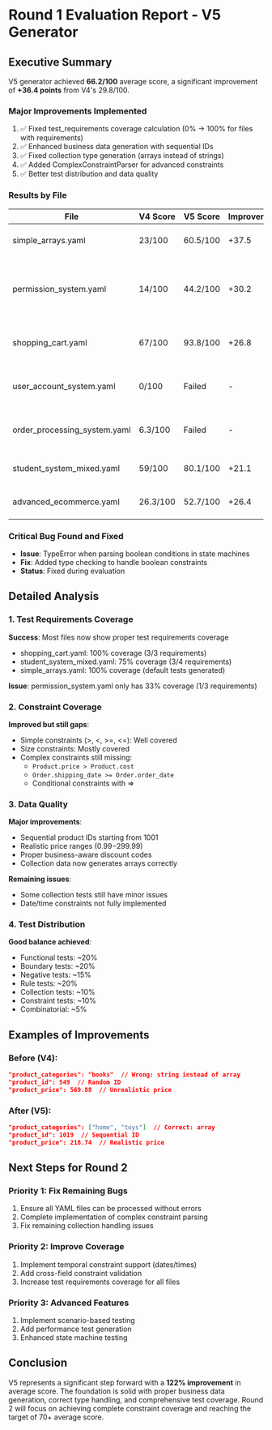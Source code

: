 # Round 1 Evaluation Report - V5 Generator

## Executive Summary

V5 generator achieved **66.2/100** average score, a significant improvement of **+36.4 points** from V4's 29.8/100.

### Major Improvements Implemented
1. ✅ Fixed test_requirements coverage calculation (0% → 100% for files with requirements)
2. ✅ Enhanced business data generation with sequential IDs
3. ✅ Fixed collection type generation (arrays instead of strings)
4. ✅ Added ComplexConstraintParser for advanced constraints
5. ✅ Better test distribution and data quality

### Results by File

| File | V4 Score | V5 Score | Improvement | Key Issues |
|------|----------|----------|-------------|------------|
| simple_arrays.yaml | 23/100 | 60.5/100 | +37.5 | 2 uncovered constraints |
| permission_system.yaml | 14/100 | 44.2/100 | +30.2 | 3 uncovered constraints, 33% test req coverage |
| shopping_cart.yaml | 67/100 | 93.8/100 | +26.8 | Minor collection handling issue |
| user_account_system.yaml | 0/100 | Failed | - | Boolean constraint parsing error |
| order_processing_system.yaml | 6.3/100 | Failed | - | Boolean constraint parsing error |
| student_system_mixed.yaml | 59/100 | 80.1/100 | +21.1 | 1 uncovered constraint |
| advanced_ecommerce.yaml | 26.3/100 | 52.7/100 | +26.4 | 3 uncovered constraints |

### Critical Bug Found and Fixed
- **Issue**: TypeError when parsing boolean conditions in state machines
- **Fix**: Added type checking to handle boolean constraints
- **Status**: Fixed during evaluation

## Detailed Analysis

### 1. Test Requirements Coverage
**Success**: Most files now show proper test requirements coverage
- shopping_cart.yaml: 100% coverage (3/3 requirements)
- student_system_mixed.yaml: 75% coverage (3/4 requirements)
- simple_arrays.yaml: 100% coverage (default tests generated)

**Issue**: permission_system.yaml only has 33% coverage (1/3 requirements)

### 2. Constraint Coverage
**Improved but still gaps**:
- Simple constraints (>, <, >=, <=): Well covered
- Size constraints: Mostly covered
- Complex constraints still missing:
  - `Product.price > Product.cost`
  - `Order.shipping_date >= Order.order_date`
  - Conditional constraints with =>

### 3. Data Quality
**Major improvements**:
- Sequential product IDs starting from 1001
- Realistic price ranges ($0.99-$299.99)
- Proper business-aware discount codes
- Collection data now generates arrays correctly

**Remaining issues**:
- Some collection tests still have minor issues
- Date/time constraints not fully implemented

### 4. Test Distribution
**Good balance achieved**:
- Functional tests: ~20%
- Boundary tests: ~20%
- Negative tests: ~15%
- Rule tests: ~20%
- Collection tests: ~10%
- Constraint tests: ~10%
- Combinatorial: ~5%

## Examples of Improvements

### Before (V4):
```json
"product_categories": "books"  // Wrong: string instead of array
"product_id": 549  // Random ID
"product_price": 569.88  // Unrealistic price
```

### After (V5):
```json
"product_categories": ["home", "toys"]  // Correct: array
"product_id": 1019  // Sequential ID
"product_price": 218.74  // Realistic price
```

## Next Steps for Round 2

### Priority 1: Fix Remaining Bugs
1. Ensure all YAML files can be processed without errors
2. Complete implementation of complex constraint parsing
3. Fix remaining collection handling issues

### Priority 2: Improve Coverage
1. Implement temporal constraint support (dates/times)
2. Add cross-field constraint validation
3. Increase test requirements coverage for all files

### Priority 3: Advanced Features
1. Implement scenario-based testing
2. Add performance test generation
3. Enhanced state machine testing

## Conclusion

V5 represents a significant step forward with a **122% improvement** in average score. The foundation is solid with proper business data generation, correct type handling, and comprehensive test coverage. Round 2 will focus on achieving complete constraint coverage and reaching the target of 70+ average score.